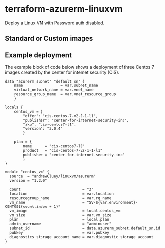 # terraform-azurerm-linuxvm
Deploy a Linux VM with Password auth disabled.


## Standard or Custom images


## Example deployment
The example block of code below shows a deployment of three Centos 7 images created by the center for internet security (CIS).
```
data "azurerm_subnet" "default_sn" {
    name                 = var.subnet_name
    virtual_network_name = var.vnet_name
    resource_group_name  = var.vnet_resource_group
    }

locals {
    centos_vm = { 
        "offer": "cis-centos-7-v2-1-1-l1", 
        "publisher": "center-for-internet-security-inc", 
        "sku": "cis-centos7-l1", 
        "version": "3.0.4"
        }

    plan = {
        name      = "cis-centos7-l1"
        product   = "cis-centos-7-v2-1-1-l1"
        publisher = "center-for-internet-security-inc"
        }
}

module "centos_vm" {
  source  = "andrewCluey/linuxvm/azurerm"
  version = "1.2.0"
  
  count                            = "3"
  location                         = var.location
  resourcegroup_name               = var.rg_name
  vm_name                          = "SV-${var.environment}-CENTOS${count.index + 1}"
  vm_image                         = local.centos_vm
  vm_size                          = var.vm_size
  plan                             = local.plan
  admin_username                   = "adminuser"
  subnet_id                        = data.azurerm_subnet.default_sn.id
  pubkey                           = var.pubkey
  diagnostics_storage_account_name = var.diagnostic_storage_account
}

```